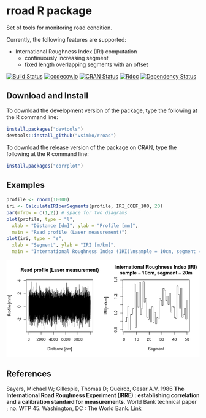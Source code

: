 <!-- README.md is generated from README.Rmd. Please edit that file -->
rroad R package
===============

Set of tools for monitoring road condition.

Currently, the following features are supported:

-   International Roughness Index (IRI) computation
    -   continuously increasing segment
    -   fixed length overlapping segments with an offset

[![Build Status](https://travis-ci.org/vsimko/rroad.svg)](https://travis-ci.org/vsimko/rroad) [![codecov.io](https://codecov.io/github/vsimko/rroad/coverage.svg?branch=master)](https://codecov.io/github/vsimko/rroad?branch=master) [![CRAN Status](http://www.r-pkg.org/badges/version/rroad)](http://cran.r-project.org/package=rroad) [![Rdoc](http://www.rdocumentation.org/badges/version/rroad)](http://www.rdocumentation.org/packages/rroad) [![Dependency Status](https://dependencyci.com/github/vsimko/rroad/badge)](https://dependencyci.com/github/vsimko/rroad)

Download and Install
--------------------

To download the development version of the package, type the following at the R command line:

``` r
install.packages("devtools")
devtools::install_github("vsimko/rroad")
```

To download the release version of the package on CRAN, type the following at the R command line:

``` r
install.packages("corrplot")
```

Examples
--------

``` r
profile <- rnorm(10000)
iri <- CalculateIRIperSegments(profile, IRI_COEF_100, 20)
par(mfrow = c(1,2)) # space for two diagrams
plot(profile, type = "l",
  xlab = "Distance [dm]", ylab = "Profile [mm]",
  main = "Read profile (Laser measurement)")
plot(iri, type = "s",
  xlab = "Segment", ylab = "IRI [m/km]",
  main = "International Roughness Index (IRI)\nsample = 10cm, segment = 20m")
```

![](vignettes/README-iri_from_random_profile-1.png)

References
----------

<a id="Sayers1986"/> Sayers, Michael W; Gillespie, Thomas D; Queiroz, Cesar A.V. 1986 **The International Road Roughness Experiment (IRRE) : establishing correlation and a calibration standard for measurements**. World Bank technical paper ; no. WTP 45. Washington, DC : The World Bank. [Link](http://documents.worldbank.org/curated/en/326081468740204115/The-International-Road-Roughness-Experiment-IRRE-establishing-correlation-and-a-calibration-standard-for-measurements)
